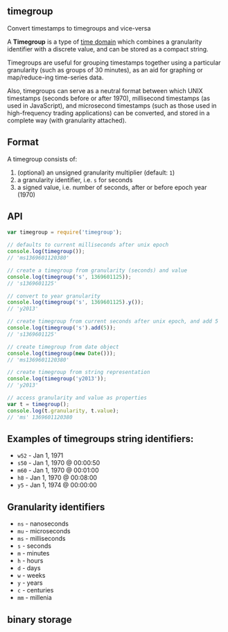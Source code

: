 ## timegroup

Convert timestamps to timegroups and vice-versa

A **Timegroup** is a type of
[time domain](http://www.cs.arizona.edu/~rts/pubs/LNCS1399p406.pdf)
which combines a granularity identifier with a discrete value, and can
be stored as a compact string.

Timegroups are useful for grouping timestamps together using a particular
granularity (such as groups of 30 minutes), as an aid for graphing or
map/reduce-ing time-series data.

Also, timegroups can serve as a neutral format between which UNIX timestamps
(seconds before or after 1970), millisecond timestamps (as used in JavaScript),
and microsecond timestamps (such as those used in high-frequency trading
applications) can be converted, and stored in a complete way (with granularity
attached).

## Format

A timegroup consists of:

1. (optional) an unsigned granularity multiplier (default: `1`)
2. a granularity identifier, i.e. `s` for seconds
3. a signed value, i.e. number of seconds, after or before epoch year (1970)

## API

```js
var timegroup = require('timegroup');

// defaults to current milliseconds after unix epoch
console.log(timegroup());
// 'ms1369601120380'

// create a timegroup from granularity (seconds) and value
console.log(timegroup('s', 1369601125));
// 's1369601125'

// convert to year granularity
console.log(timegroup('s', 1369601125).y());
// 'y2013'

// create timegroup from current seconds after unix epoch, and add 5
console.log(timegroup('s').add(5));
// 's1369601125'

// create timegroup from date object
console.log(timegroup(new Date()));
// 'ms1369601120380'

// create timegroup from string representation
console.log(timegroup('y2013'));
// 'y2013'

// access granularity and value as properties
var t = timegroup();
console.log(t.granularity, t.value);
// 'ms' 1369601120380

```

## Examples of timegroups string identifiers:

- `w52` - Jan 1, 1971
- `s50` - Jan 1, 1970 @ 00:00:50
- `m60` - Jan 1, 1970 @ 00:01:00
- `h8` - Jan 1, 1970 @ 00:08:00
- `y5` - Jan 1, 1974 @ 00:00:00

## Granularity identifiers

- `ns` - nanoseconds
- `mu` - microseconds
- `ms` - milliseconds
- `s` - seconds
- `m` - minutes
- `h` - hours
- `d` - days
- `w` - weeks
- `y` - years
- `c` - centuries
- `mm` - millenia

## binary storage
